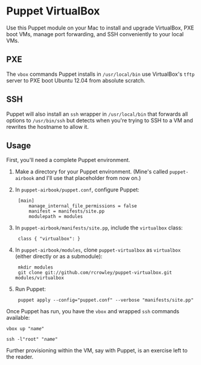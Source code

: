 Puppet VirtualBox
=================

Use this Puppet module on your Mac to install and upgrade VirtualBox, PXE boot VMs, manage port forwarding, and SSH conveniently to your local VMs.

PXE
---

The `vbox` commands Puppet installs in `/usr/local/bin` use VirtualBox's `tftp` server to PXE boot Ubuntu 12.04 from absolute scratch.

SSH
---

Puppet will also install an `ssh` wrapper in `/usr/local/bin` that forwards all options to `/usr/bin/ssh` but detects when you're trying to SSH to a VM and rewrites the hostname to allow it.

Usage
-----

First, you'll need a complete Puppet environment.

1. Make a directory for your Puppet environment.  (Mine's called `puppet-airbook` and I'll use that placeholder from now on.)

2. In `puppet-airbook/puppet.conf`, configure Puppet:

        [main]
            manage_internal_file_permissions = false
            manifest = manifests/site.pp
            modulepath = modules

3. In `puppet-airbook/manifests/site.pp`, include the `virtualbox` class:

        class { "virtualbox": }

4. In `puppet-airbook/modules`, clone `puppet-virtualbox` as `virtualbox` (either directly or as a submodule):

        mkdir modules
        git clone git://github.com/rcrowley/puppet-virtualbox.git modules/virtualbox

5. Run Puppet:

        puppet apply --config="puppet.conf" --verbose "manifests/site.pp"

Once Puppet has run, you have the `vbox` and wrapped `ssh` commands available:

<pre><code>vbox up "<em>name</em>"</code></pre>

<pre><code>ssh -l"root" "<em>name</em>"</code></pre>

Further provisioning within the VM, say with Puppet, is an exercise left to the reader.
